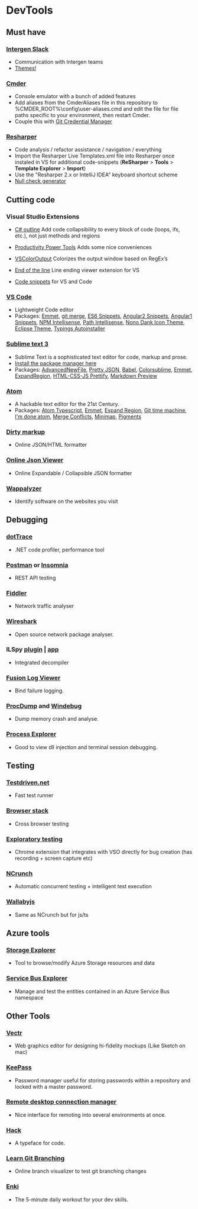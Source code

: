 # DevTools

## Must have
### [Intergen Slack](https://team-intergen.slack.com/)
   + Communication with Intergen teams
   + [Themes!](http://slackthemes.net/)
   
### [Cmder](http://cmder.net/)
   + Console emulator with a bunch of added features
   + Add aliases from the CmderAliases file in this repository to %CMDER_ROOT%\config\user-aliases.cmd and edit the file for file paths specific to your environment, then restart Cmder. 
   + Couple this with [Git Credential Manager](https://github.com/Microsoft/Git-Credential-Manager-for-Windows/releases/)

### [Resharper](https://www.jetbrains.com/resharper/)
   + Code analysis / refactor assistance / navigation / everything
   + Import the Resharper Live Templates.xml file into Resharper once instaled in VS for additional code-snippets (**ReSharper** > **Tools** > **Template Explorer** > **Import**)
   + Use the "Resharper 2.x or IntelliJ IDEA" keyboard shortcut scheme 
   + [Null check generator](https://github.com/develohpanda/NullCheckGenerator)

## Cutting code
### Visual Studio Extensions
   
   + [C# outline](https://visualstudiogallery.msdn.microsoft.com/9390e08c-d0aa-42f1-b3d2-5134aabf3b9a)
      Add code collapsibility to every block of code (loops, ifs, etc.), not just methods and regions

   + [Productivity Power Tools](https://visualstudiogallery.msdn.microsoft.com/34ebc6a2-2777-421d-8914-e29c1dfa7f5d)
      Adds some nice conveniences

   + [VSColorOutput](https://visualstudiogallery.msdn.microsoft.com/f4d9c2b5-d6d7-4543-a7a5-2d7ebabc2496)
      Colorizes the output window based on RegEx’s
   
   + [End of the line](https://visualstudiogallery.msdn.microsoft.com/545e56a7-98d7-47f9-9d84-4681f2903060)
      Line ending viewer extension for VS
   
   + [Code snippets](https://msdn.microsoft.com/en-us/library/ms165392.aspx) 
      for VS and Code

### [VS Code](https://code.visualstudio.com)
   + Lightweight Code editor
   + Packages: [Emmet](http://docs.emmet.io/), [git merge](https://code.visualstudio.com/docs/editor/versioncontrol), [ES6 Snippets](https://marketplace.visualstudio.com/items?itemName=xabikos.JavaScriptSnippets), [Angular2 Snippets](https://marketplace.visualstudio.com/items?itemName=UVBrain.Angular2), [Angular1 Snippets](https://marketplace.visualstudio.com/items?itemName=UVBrain.Angular2), [NPM Intellisense](https://marketplace.visualstudio.com/items?itemName=christian-kohler.npm-intellisense), [Path Intellisense](https://marketplace.visualstudio.com/items?itemName=christian-kohler.path-intellisense), [Nono Dank Icon Theme](https://marketplace.visualstudio.com/items?itemName=be5invis.vscode-icontheme-nomo-dark), [Eclipse Theme](https://marketplace.visualstudio.com/items?itemName=tdtp23.eclipse-theme), [Typings Autoinstaller](https://marketplace.visualstudio.com/items?itemName=jvitor83.typings-autoinstaller)


### [Sublime text 3](https://www.sublimetext.com/3)
   + Sublime Text is a sophisticated text editor for code, markup and prose.
   + [Install the package manager here](https://packagecontrol.io/installation)
   + Packages:  [AdvancedNewFile](https://packagecontrol.io/packages/AdvancedNewFile),
                [Pretty JSON](https://packagecontrol.io/packages/Pretty%20JSON),
                [Babel](https://packagecontrol.io/packages/Babel),
                [Colorsublime](https://packagecontrol.io/packages/Colorsublime),
                [Emmet](https://packagecontrol.io/packages/Emmet),
                [ExpandRegion](https://packagecontrol.io/packages/ExpandRegion),
                [HTML-CSS-JS Prettify](https://packagecontrol.io/packages/HTML-CSS-JS%20Prettify),
                [Markdown Preview](https://packagecontrol.io/packages/Markdown%20Preview)

### [Atom](https://atom.io/)
   + A hackable text editor for the 21st Century.
   + Packages:  [Atom Typescript](https://atom.io/packages/atom-typescript),
                [Emmet](https://atom.io/packages/emmet),
                [Expand Region](https://atom.io/packages/expand-region),
                [Git time machine](https://atom.io/packages/git-time-machine),
                [I'm done atom](https://atom.io/packages/imdone-atom),
                [Merge Conflicts](https://atom.io/packages/merge-conflicts),
                [Minimap](https://atom.io/packages/minimap),
                [Pigments](https://atom.io/packages/pigments)

### [Dirty markup](http://www.dirtymarkup.com/)
   + Online JSON/HTML formatter

### [Online Json Viewer](http://jsonviewer.stack.hu/)
   + Online Expandable / Collapsible JSON formatter

### [Wappalyzer](https://wappalyzer.com/)
   + Identify software on the websites you visit

## Debugging
### [dotTrace](https://www.jetbrains.com/profiler/)
   + .NET code profiler, performance tool
   
### [Postman](https://chrome.google.com/webstore/detail/postman/fhbjgbiflinjbdggehcddcbncdddomop?hl=en) or [Insomnia](https://insomnia.rest/download/#)
   + REST API testing

### [Fiddler](https://www.telerik.com/download/fiddler)
   + Network traffic analyser
   
### [Wireshark](https://www.wireshark.org/)
   + Open source network package analyser. 
   
### ILSpy [plugin](https://visualstudiogallery.msdn.microsoft.com/8ef1d688-f80c-4380-8004-2ec7f814e7de) | [app](http://ilspy.net/)
   + Integrated decompiler

### [Fusion Log Viewer](https://msdn.microsoft.com/en-us/library/e74a18c4.aspx)
   + Bind failure logging.
   
### [ProcDump](https://technet.microsoft.com/en-us/sysinternals/dd996900.aspx) and [Windebug](https://developer.microsoft.com/en-us/windows/hardware/windows-driver-kit)
   + Dump memory crash and analyse. 

### [Process Explorer](https://technet.microsoft.com/en-us/sysinternals/processexplorer.aspx)
   + Good to view dll injection and terminal session debugging.
   
## Testing
### [Testdriven.net](http://www.testdriven.net/)
   + Fast test runner

### [Browser stack](https://www.browserstack.com/)
   + Cross browser testing

### [Exploratory testing](https://chrome.google.com/webstore/detail/exploratory-testing-previ/gnldpbnocfnlkkicnaplmkaphfdnlplb)
   + Chrome extension that integrates with VSO directly for bug creation (has recording + screen capture etc)

### [NCrunch](http://www.ncrunch.net/)
   + Automatic concurrent testing + intelligent test execution

### [Wallabyjs](https://wallabyjs.com/)
   + Same as NCrunch but for js/ts

## Azure tools
### [Storage Explorer](http://storageexplorer.com/)
   + Tool to browse/modify Azure Storage resources and data
   
### [Service Bus Explorer](https://code.msdn.microsoft.com/windowsapps/Service-Bus-Explorer-f2abca5a)
   + Manage and test the entities contained in an Azure Service Bus namespace

## Other Tools
### [Vectr](https://vectr.com/)
   + Web graphics editor for designing hi-fidelity mockups (Like Sketch on mac)

### [KeePass](http://keepass.info/)
   + Password manager useful for storing passwords within a repository and locked with a master password.

### [Remote desktop connection manager](https://www.microsoft.com/en-us/download/details.aspx?id=44989)
   + Nice interface for remoting into several environments at once.
   
### [Hack](http://sourcefoundry.org/hack/)
   + A typeface for code.
   
### [Learn Git Branching](http://learngitbranching.js.org/?NODEMO)
   + Online branch visualizer to test git branching changes

### [Enki](https://www.enki.com/)
   + The 5-minute daily workout for your dev skills.
